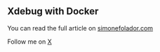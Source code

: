 
## Xdebug with Docker

You can read the full article on [simonefolador.com](https://simonefolador.com/xdebug-with-docker/)

Follow me on [X](https://x.com/sfolador) 

